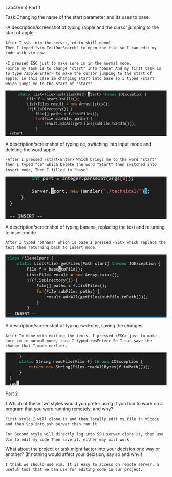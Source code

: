 Lab4(Vim)
Part 1

Task:Changing the name of the start parameter and its uses to base.

-A description/screenshot of typing /apple<Enter> and the cursor jumping to the start of apple
```
After I ssh into the server, cd to skill-demo1
Then I typed "vim TestDocSearch" to open the file so I can edit my code with vim now.

-I pressed ESC just to make sure im in the normal mode.
-Since my task is to change "start" into "base" And my first task is to type /apple<Enter> to make the cursor jumping to the start of apple, in this case im changing start into base so i typed /start which jumps me to the start of "start"

```
![Image](https://raw.githubusercontent.com/13G031/cse15l-lab-reports/main/Screenshot%202022-12-02%20193718.png)
  
A description/screenshot of typing ce, switching into input mode and deleting the word apple

```
-After I pressed /start<Enter> Which brings me to the word "start" then I typed "ce" which Delete the word "Start" then switched into insert mode, Then I filled in "base".
```
  ![Image](https://raw.githubusercontent.com/13G031/cse15l-lab-reports/main/Screenshot%202022-12-02%20220239.png)
  
A description/screenshot of typing banana<Esc>, replacing the text and returning to insert mode
```
After I typed "banana" which is base I pressed <ESC> which replace the text then returning back to insert mode.
```
  ![Image](https://raw.githubusercontent.com/13G031/cse15l-lab-reports/main/2.png)
  
A description/screenshot of typing :w<Enter, saving the changes
```
After Im done with editing the texts, I pressed <ESC> just to make sure im in normal mode, then I typed :w<Enter> So I can save the change that I made earlier. 
```
   ![Image](https://raw.githubusercontent.com/13G031/cse15l-lab-reports/main/3.png)

Part 2

1.Which of these two styles would you prefer using if you had to work on a program that you were running remotely, and why?
```
First style I will clone it and then locally edit my file in VScode and then Scp into ssh server then run it

For Second style will directly log into SSH server clone it, then use Vim to edit my code Then save it. either way will work
```
What about the project or task might factor into your decision one way or another? (If nothing would affect your decision, say so and why!)
```
I think we should use vim, It is easy to access on remote server, a useful tool that we can use for editing code in our project. 
```
